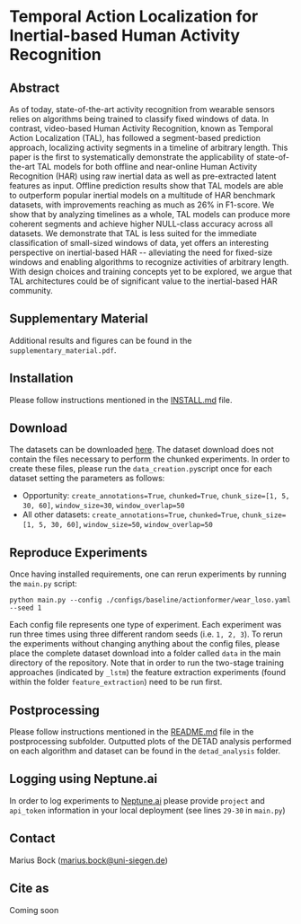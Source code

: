 # Temporal Action Localization for Inertial-based Human Activity Recognition

## Abstract
As of today, state-of-the-art activity recognition from wearable sensors relies on algorithms being trained to classify fixed windows of data. In contrast, video-based Human Activity Recognition, known as Temporal Action Localization (TAL), has followed a segment-based prediction approach, localizing activity segments in a timeline of arbitrary length. This paper is the first to systematically demonstrate the applicability of state-of-the-art TAL models for both offline and near-online Human Activity Recognition (HAR) using raw inertial data as well as pre-extracted latent features as input.  Offline prediction results show that TAL models are able to outperform popular inertial models on a multitude of HAR benchmark datasets, with improvements reaching as much as 26\% in F1-score. We show that by analyzing timelines as a whole, TAL models can produce more coherent segments and achieve higher NULL-class accuracy across all datasets. We demonstrate that TAL is less suited for the immediate classification of small-sized windows of data, yet offers an interesting perspective on inertial-based HAR -- alleviating the need for fixed-size windows and enabling algorithms to recognize activities of arbitrary length. With design choices and training concepts yet to be explored, we argue that TAL architectures could be of significant value to the inertial-based HAR community.

## Supplementary Material
Additional results and figures can be found in the `supplementary_material.pdf`.

## Installation
Please follow instructions mentioned in the [INSTALL.md](/INSTALL.md) file.

## Download
The datasets can be downloaded [here](https://uni-siegen.sciebo.de/s/BNuj9LWBaMs5tZs). The dataset download does not contain the files necessary to perform the chunked experiments. In order to create these files, please run the `data_creation.py`script once for each dataset setting the parameters as follows:

- Opportunity: `create_annotations=True`, `chunked=True`, `chunk_size=[1, 5, 30, 60]`, `window_size=30`, `window_overlap=50`
- All other datasets: `create_annotations=True`, `chunked=True`, `chunk_size=[1, 5, 30, 60]`, `window_size=50`, `window_overlap=50`

## Reproduce Experiments
Once having installed requirements, one can rerun experiments by running the `main.py` script:

````
python main.py --config ./configs/baseline/actionformer/wear_loso.yaml --seed 1
````

Each config file represents one type of experiment. Each experiment was run three times using three different random seeds (i.e. `1, 2, 3`). To rerun the experiments without changing anything about the config files, please place the complete dataset download into a folder called `data` in the main directory of the repository. Note that in order to run the two-stage training approaches (indicated by `_lstm`) the feature extraction experiments (found within the folder `feature_extraction`) need to be run first.

## Postprocessing
Please follow instructions mentioned in the [README.md](/postprocessing/README.md) file in the postprocessing subfolder. Outputted plots of the DETAD analysis performed on each algorithm and dataset can be found in the `detad_analysis` folder.

## Logging using Neptune.ai
In order to log experiments to [Neptune.ai](https://neptune.ai) please provide `project` and `api_token` information in your local deployment (see lines `29-30` in `main.py`)

## Contact
Marius Bock (marius.bock@uni-siegen.de)

## Cite as
Coming soon
